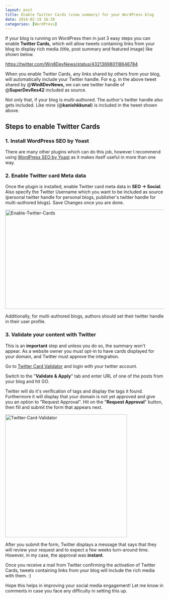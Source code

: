 ```yaml
---
layout: post
title: Enable Twitter Cards (view summary) for your WordPress blog
date: 2014-02-19 16:39
categories: [WordPress]
---
```

If your blog is running on WordPress then in just 3 easy steps you can enable <strong>Twitter Cards,</strong> which will allow tweets containing links from your blog to display rich media (title, post summary and featured image) like shown below.

https://twitter.com/Win8DevNews/status/432136980118646784

When you enable Twitter Cards, any links shared by others from your blog, will automatically include your Twitter handle. For e.g. in the above tweet shared by @<b>Win8DevNews, </b>we can see twitter handle of @<b>SuperDevRes42</b> included as source.

Not only that, if your blog is multi-authored. The author's twitter handle also gets included. Like mine (@<b>kanishkkunal</b>) is included in the tweet shown above.
<h2>Steps to enable Twitter Cards</h2>
<h3>1. Install WordPress SEO by Yoast</h3>
There are many other plugins which can do this job, however I recommend using <a href="http://yoast.com/wordpress/seo/" target="_blank">WordPress SEO by Yoast</a> as it makes itself useful in more than one way.
<h3>2. Enable Twitter card Meta data</h3>
Once the plugin is installed, enable Twitter card meta data in <strong>SEO → Social</strong>. Also specify the Twitter Username which you want to be included as source (personal twitter handle for personal blogs, publisher's twitter handle for multi-authored blogs). Save Changes once you are done.

<a href="http://kanishkkunal.in/wp-content/uploads/sites/2/2014/02/Enable-Twitter-Cards.png"><img class="aligncenter size-full wp-image-448" alt="Enable-Twitter-Cards" src="http://kanishkkunal.in/wp-content/uploads/sites/2/2014/02/Enable-Twitter-Cards.png" width="621" height="315" /></a>

Additionally, for multi-authored blogs, authors should set their twitter handle in their user profile.
<h3>3. Validate your content with Twitter</h3>
This is an <strong>important</strong> step and unless you do so, the summary won't appear. As a website owner you must opt-in to have cards displayed for your domain, and Twitter must approve the integration.

Go to <a href="https://dev.twitter.com/docs/cards/validation/validator" target="_blank">Twitter Card Validator</a> and login with your twitter account.

Switch to the "<strong>Validate &amp; Apply</strong>" tab and enter URL of one of the posts from your blog and hit GO.

Twitter will do it's verification of tags and display the tags it found. Furthermore it will display that your domain is not yet approved and give you an option to "Request Approval". Hit on the "<strong>Request Approval</strong>" button, then fill and submit the form that appears next.

<a href="http://kanishkkunal.in/wp-content/uploads/sites/2/2014/02/Twitter-Card-Validator.png"><img class="aligncenter size-full wp-image-449" alt="Twitter-Card-Validator" src="http://kanishkkunal.in/wp-content/uploads/sites/2/2014/02/Twitter-Card-Validator.png" width="387" height="390" /></a>

After you submit the form, Twitter displays a message that says that they will review your request and to expect a few weeks turn-around time. However, in my case, the approval was <strong>instant</strong>.

Once you receive a mail from Twitter confirming the activation of Twitter Cards, tweets containing links from your blog will include the rich media with them. :)

Hope this helps in improving your social media engagement! Let me know in comments in case you face any difficulty in setting this up.
